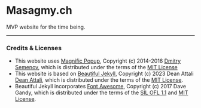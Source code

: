 # Masagmy.ch

MVP website for the time being.

---

### Credits & Licenses
* This website uses [Magnific Popup](http://dimsemenov.com/plugins/magnific-popup/),
Copyright (c) 2014-2016 [Dmitry Semenov](http://dimsemenov.com),
which is distributed under the terms of the [MIT License](http://opensource.org/licenses/MIT)
* This website is based on [Beautiful Jekyll](https://github.com/daattali/beautiful-jekyll),
Copyright (c) 2023 Dean Attali [Dean Attali](https://deanattali.com),
which is distributed under the terms of the [MIT License](http://opensource.org/licenses/MIT).
* Beautiful Jekyll incorporates [Font Awesome](http://fontawesome.io/),
Copyright (c) 2017 Dave Gandy,
which is distributed under the terms of the [SIL OFL 1.1](http://scripts.sil.org/OFL) and [MIT License](http://opensource.org/licenses/MIT).